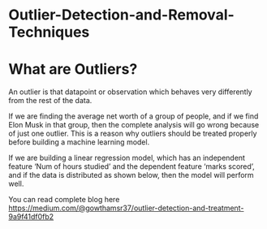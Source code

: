 # Outlier-Detection-and-Removal-Techniques
# What are Outliers?
An outlier is that datapoint or observation which behaves very differently from the rest of the data.

If we are finding the average net worth of a group of people, and if we find Elon Musk in that group, then the complete analysis will go wrong because of just one outlier. This is a reason why outliers should be treated properly before building a machine learning model.

If we are building a linear regression model, which has an independent feature ‘Num of hours studied’ and the dependent feature ‘marks scored’, and if the data is distributed as shown below, then the model will perform well.

You can read complete blog here https://medium.com/@gowthamsr37/outlier-detection-and-treatment-9a9f41df0fb2
